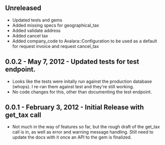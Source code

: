## Unreleased
- Updated tests and gems
- Added missing specs for geographical_tax
- Added validate address
- Added cancel tax
- Added company_code to Avalara::Configuration to be used as a default for request invoice and request cancel_tax

## 0.0.2 - May 7, 2012 - Updated tests for test endpoint.

- Looks like the tests were initally run against the production database (whops). I re-ran them against test and they're still working.
- No code changes for this, other than documenting the test endpoint.

## 0.0.1 - February 3, 2012 - Initial Release with get_tax call

- Not much in the way of features so far, but the rough draft of the get_tax call is in, as well as error and warning message handling. Still need to update the docs with it once an API to the gem is finalized.
